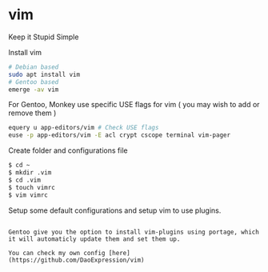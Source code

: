 # vim

Keep it Stupid Simple

Install vim

```sh
# Debian based
sudo apt install vim
# Gentoo based
emerge -av vim
```

For Gentoo, Monkey use specific USE flags for vim ( you may wish to add or remove them )

```sh
equery u app-editors/vim # Check USE flags 
euse -p app-editors/vim -E acl crypt cscope terminal vim-pager
```

Create folder and configurations file

```sh
$ cd ~
$ mkdir .vim
$ cd .vim
$ touch vimrc
$ vim vimrc
```

Setup some default configurations and setup vim to use plugins.
```

Gentoo give you the option to install vim-plugins using portage, which it will automaticly update them and set them up.

You can check my own config [here](https://github.com/DaoExpression/vim)


